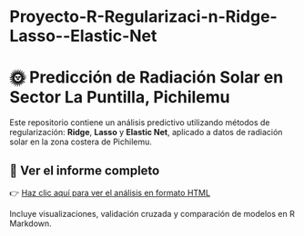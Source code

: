 # Proyecto-R-Regularizaci-n-Ridge-Lasso--Elastic-Net

# 🌞 Predicción de Radiación Solar en Sector La Puntilla, Pichilemu

Este repositorio contiene un análisis predictivo utilizando métodos de regularización: **Ridge**, **Lasso** y **Elastic Net**, aplicado a datos de radiación solar en la zona costera de Pichilemu.

## 🔗 Ver el informe completo

👉 [Haz clic aquí para ver el análisis en formato HTML](https://alej2andro.github.io/Proyecto-R-Regularizaci-n-Ridge-Lasso--Elastic-Net/)

Incluye visualizaciones, validación cruzada y comparación de modelos en R Markdown.